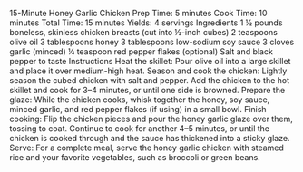 15-Minute Honey Garlic Chicken
Prep Time: 5 minutes
Cook Time: 10 minutes
Total Time: 15 minutes
Yields: 4 servings
Ingredients
1 ½ pounds boneless, skinless chicken breasts (cut into ½-inch cubes)
2 teaspoons olive oil
3 tablespoons honey
3 tablespoons low-sodium soy sauce
3 cloves garlic (minced)
¼ teaspoon red pepper flakes (optional)
Salt and black pepper to taste
Instructions
Heat the skillet: Pour olive oil into a large skillet and place it over medium-high heat.
Season and cook the chicken: Lightly season the cubed chicken with salt and pepper. Add the chicken to the hot skillet and cook for 3–4 minutes, or until one side is browned.
Prepare the glaze: While the chicken cooks, whisk together the honey, soy sauce, minced garlic, and red pepper flakes (if using) in a small bowl.
Finish cooking: Flip the chicken pieces and pour the honey garlic glaze over them, tossing to coat. Continue to cook for another 4–5 minutes, or until the chicken is cooked through and the sauce has thickened into a sticky glaze.
Serve: For a complete meal, serve the honey garlic chicken with steamed rice and your favorite vegetables, such as broccoli or green beans.